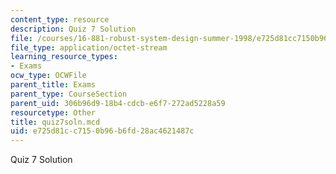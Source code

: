 ```yaml
---
content_type: resource
description: Quiz 7 Solution
file: /courses/16-881-robust-system-design-summer-1998/e725d81cc7150b96b6fd28ac4621487c_quiz7soln.mcd
file_type: application/octet-stream
learning_resource_types:
- Exams
ocw_type: OCWFile
parent_title: Exams
parent_type: CourseSection
parent_uid: 306b96d9-18b4-cdcb-e6f7-272ad5228a59
resourcetype: Other
title: quiz7soln.mcd
uid: e725d81c-c715-0b96-b6fd-28ac4621487c
---
```

Quiz 7 Solution

